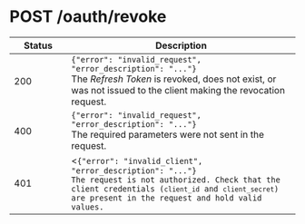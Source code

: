 # POST /oauth/revoke

<table class="table">
  <thead>
    <tr>
      <th width="20%">Status</th>
      <th width="80%">Description</th>
    </tr>
  </thead>
  <tbody>
    <tr>
      <td><span class="badge badge-info">200</span></td>
      <td><code>{"error": "invalid_request", "error_description": "..."}</code></br>The <dfn data-key="refresh-token">Refresh Token</dfn> is revoked, does not exist, or was not issued to the client making the revocation request.</td>
    </tr>
    <tr>
      <td><span class="badge badge-danger">400</span></td>
      <td><code>{"error": "invalid_request", "error_description": "..."}</code></br>The required parameters were not sent in the request.</td>
    </tr>
    <tr>
      <td><span class="badge badge-danger">401</span></td>
      <td><<code>{"error": "invalid_client", "error_description": "..."}</br>The request is not authorized. Check that the client credentials (<code>client_id</code> and <code>client_secret</code>) are present in the request and hold valid values.</td>
    </tr>
  </tbody>
</table>
